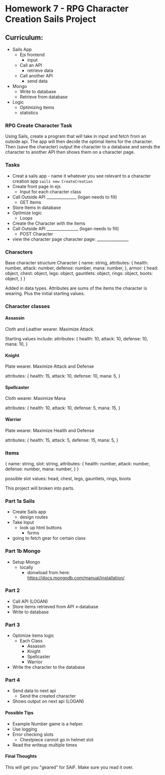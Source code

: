 # Homework 7 - RPG Character Creation Sails Project

## Curriculum: 
- Sails App
  - Ejs frontend
    - input
  - Call an API
    - retrieve data
  - Call another API
    - send data
- Mongo
  - Write to database
  - Retrieve from database
- Logic
  - Optimizing items
  - statistics

### RPG Create Character Task
Using Sails, create a program that will take in input 
and fetch from an outside api.
The app will then decide the optimal items for the character.
Then (save the character) output the character to a database 
and sends the character to another API 
then shows them on a character page.

### Tasks
- Creat a sails app - name it whatever you see relevant to a character creation app
  `sails new CreateCreation`
- Create front page in ejs
  - Input for each character class
- Call Outside API _______________ (logan needs to fill)
  - GET Items
- Store Items in database
- Optimize logic
  - Loops
- Create the Character with the items
- Call Outside API ________________ (logan needs to fill)
  - POST Character
- view the character page
character page: ________________

### Characters
Base character structure
Character {
  name: string,
  attributes: {
    health: number,
    attack: number,
    defense: number,
    mana: number,
  },
  armor: {
    head: object,
    chest: object,
    legs: object,
    gauntlets: object,
    rings: object,
    boots: object,
  }
}

Added in data types. 
Attributes are sums of the items the character is wearing. Plus the initial starting values.

### Character classes

#### Assassin
Cloth and Leather wearer.
Maximize Attack.

Starting values include: 
  attributes: {
    health: 10,
    attack: 10,
    defense: 10,
    mana: 10,
  }

#### Knight
Plate wearer.
Maximize Attack and Defense

  attributes: {
    health: 15,
    attack: 10,
    defense: 10,
    mana: 5,
  }

#### Spellcaster
Cloth wearer.
Maximize Mana

  attributes: {
    health: 10,
    attack: 10,
    defense: 5,
    mana: 15,
  }

#### Warrior
Plate wearer.
Maximize Health and Defense

  attributes: {
    health: 15,
    attack: 5,
    defense: 15,
    mana: 5,
  }

### Items
{
  name: string,
  slot: string,
  attributes: {
    health: number,
    attack: number,
    defense: number,
    mana: number,
  }
}

possible slot values:
head, chest, legs, gauntlets, rings, boots

This project will broken into parts.

### Part 1a Sails
- Create Sails app
  - design routes
- Take Input
  - look up html buttons
    - forms
- going to fetch gear for certain class

### Part 1b Mongo
- Setup Mongo
  - locally
    - donwload from here: https://docs.mongodb.com/manual/installation/

### Part 2 
- Call API (LOGAN)
- Store items retrieved from API <-database
- Write to database 

### Part 3 
- Optimize items logic
  - Each Class
    - Assassin
    - Knight
    - Spellcaster
    - Warrior
- Write the character to the database

### Part 4
- Send data to next api
  - Send the created character
- Shows output on next api (LOGAN)

#### Possible Tips
- Example Number game is a helper.
- Use logging
- Error checking slots
  - Chestpiece cannot go in helmet slot
- Read the writeup multiple times

#### Final Thoughts
This will get you "geared" for SAIF. Make sure you read it over.
